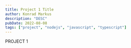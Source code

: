 ```yaml
---
title: Project 1 Title
author: Konrad Markus
description: "DESC"
pubDate: 2022-08-08
tags: ["project", "nodejs", "javascript", "typescript"]
---
```

PROJECT 1
